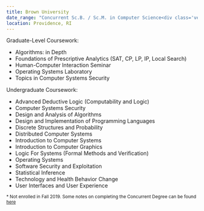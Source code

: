 ```yaml
---
title: Brown University
date_range: "Concurrent Sc.B. / Sc.M. in Computer Science<div class='vertical-spacer spacer-tiny'></div>September 2017 - May 2022<sup> *</sup>"
location: Providence, RI
---
```


<span class="text-underline">Graduate-Level Coursework:</span>

* Algorithms: in Depth
* Foundations of Prescriptive Analytics (SAT, CP, LP, IP, Local Search)
* Human-Computer Interaction Seminar
* Operating Systems Laboratory
* Topics in Computer Systems Security

<span class="text-underline">Undergraduate Coursework:</span>

* Advanced Deductive Logic (Computability and Logic)
* Computer Systems Security
* Design and Analysis of Algorithms
* Design and Implementation of Programming Languages
* Discrete Structures and Probability
* Distributed Computer Systems
* Introduction to Computer Systems
* Introduction to Computer Graphics
* Logic For Systems (Formal Methods and Verification)
* Operating Systems
* Software Security and Exploitation
* Statistical Inference
* Technology and Health Behavior Change
* User Interfaces and User Experience

<sup>* Not enrolled in Fall 2019. Some notes on completing the Concurrent Degree can be found [here](notes/brown-courses)</sup>
